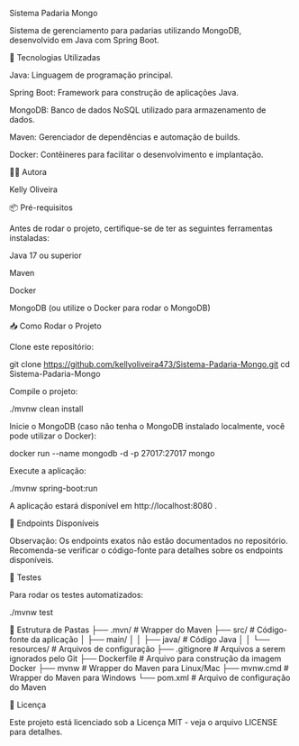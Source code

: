 Sistema Padaria Mongo

Sistema de gerenciamento para padarias utilizando MongoDB, desenvolvido em Java com Spring Boot.

🚀 Tecnologias Utilizadas

Java: Linguagem de programação principal.

Spring Boot: Framework para construção de aplicações Java.

MongoDB: Banco de dados NoSQL utilizado para armazenamento de dados.

Maven: Gerenciador de dependências e automação de builds.

Docker: Contêineres para facilitar o desenvolvimento e implantação.

👩‍💻 Autora

Kelly Oliveira

📦 Pré-requisitos

Antes de rodar o projeto, certifique-se de ter as seguintes ferramentas instaladas:

Java 17 ou superior

Maven

Docker

MongoDB
 (ou utilize o Docker para rodar o MongoDB)

📥 Como Rodar o Projeto

Clone este repositório:

git clone https://github.com/kellyoliveira473/Sistema-Padaria-Mongo.git
cd Sistema-Padaria-Mongo


Compile o projeto:

./mvnw clean install


Inicie o MongoDB (caso não tenha o MongoDB instalado localmente, você pode utilizar o Docker):

docker run --name mongodb -d -p 27017:27017 mongo


Execute a aplicação:

./mvnw spring-boot:run


A aplicação estará disponível em http://localhost:8080
.

🔧 Endpoints Disponíveis

Observação: Os endpoints exatos não estão documentados no repositório. Recomenda-se verificar o código-fonte para detalhes sobre os endpoints disponíveis.

🧪 Testes

Para rodar os testes automatizados:

./mvnw test

🧱 Estrutura de Pastas
├── .mvn/              # Wrapper do Maven
├── src/               # Código-fonte da aplicação
│   ├── main/
│   │   ├── java/      # Código Java
│   │   └── resources/ # Arquivos de configuração
├── .gitignore         # Arquivos a serem ignorados pelo Git
├── Dockerfile         # Arquivo para construção da imagem Docker
├── mvnw               # Wrapper do Maven para Linux/Mac
├── mvnw.cmd           # Wrapper do Maven para Windows
└── pom.xml            # Arquivo de configuração do Maven

📄 Licença

Este projeto está licenciado sob a Licença MIT - veja o arquivo LICENSE
 para detalhes.

